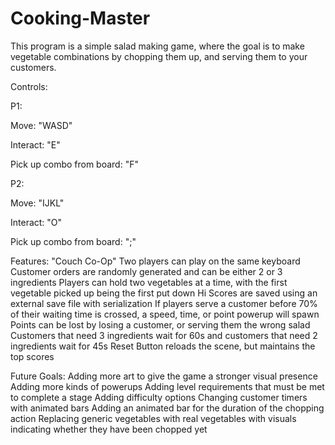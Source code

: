 # Cooking-Master

This program is a simple salad making game, where the goal is to make vegetable combinations by chopping them up, and serving them to your customers. 

Controls:

P1:                                                                 

Move:   "WASD"           
 
Interact: "E"            

Pick up combo from board: "F"                                             
                                                                
P2:

Move:   "IJKL"

Interact:    "O"

Pick up combo from board: ";"
 

Features:
  "Couch Co-Op" Two players can play on the same keyboard
  Customer orders are randomly generated and can be either 2 or 3 ingredients
  Players can hold two vegetables at a time, with the first vegetable picked up being the first put down
  Hi Scores are saved using an external save file with serialization
  If players serve a customer before 70% of their waiting time is crossed, a speed, time, or point powerup will spawn
  Points can be lost by losing a customer, or serving them the wrong salad
  Customers that need 3 ingredients wait for 60s and customers that need 2 ingredients wait for 45s
  Reset Button reloads the scene, but maintains the top scores
  
Future Goals:
  Adding more art to give the game a stronger visual presence
  Adding more kinds of powerups
  Adding level requirements that must be met to complete a stage
  Adding difficulty options
  Changing customer timers with animated bars
  Adding an animated bar for the duration of the chopping action
  Replacing generic vegetables with real vegetables with visuals indicating whether they have been chopped yet
